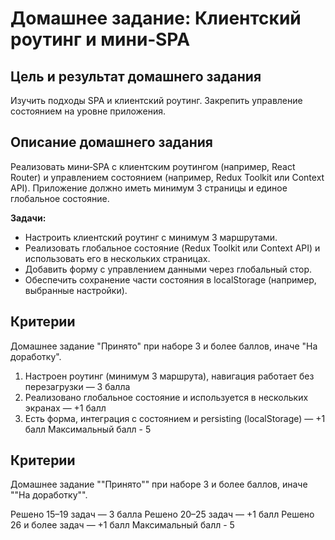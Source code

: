 # Домашнее задание: Клиентский роутинг и мини‑SPA

## Цель и результат домашнего задания

Изучить подходы SPA и клиентский роутинг. Закрепить управление состоянием на уровне приложения.

## Описание домашнего задания

Реализовать мини‑SPA с клиентским роутингом (например, React Router) и управлением состоянием (например, Redux Toolkit или Context API). Приложение должно иметь минимум 3 страницы и единое глобальное состояние.

**Задачи:**

- Настроить клиентский роутинг с минимум 3 маршрутами.
- Реализовать глобальное состояние (Redux Toolkit или Context API) и использовать его в нескольких страницах.
- Добавить форму с управлением данными через глобальный стор.
- Обеспечить сохранение части состояния в localStorage (например, выбранные настройки).

## Критерии

Домашнее задание "Принято" при наборе 3 и более баллов, иначе "На доработку".

1. Настроен роутинг (минимум 3 маршрута), навигация работает без перезагрузки — 3 балла
2. Реализовано глобальное состояние и используется в нескольких экранах — +1 балл
3. Есть форма, интеграция с состоянием и persisting (localStorage) — +1 балл
   Максимальный балл - 5

## Критерии

Домашнее задание ""Принято"" при наборе 3 и более баллов, иначе ""На доработку"".

Решено 15–19 задач — 3 балла
Решено 20–25 задач — +1 балл
Решено 26 и более задач — +1 балл
Максимальный балл - 5
